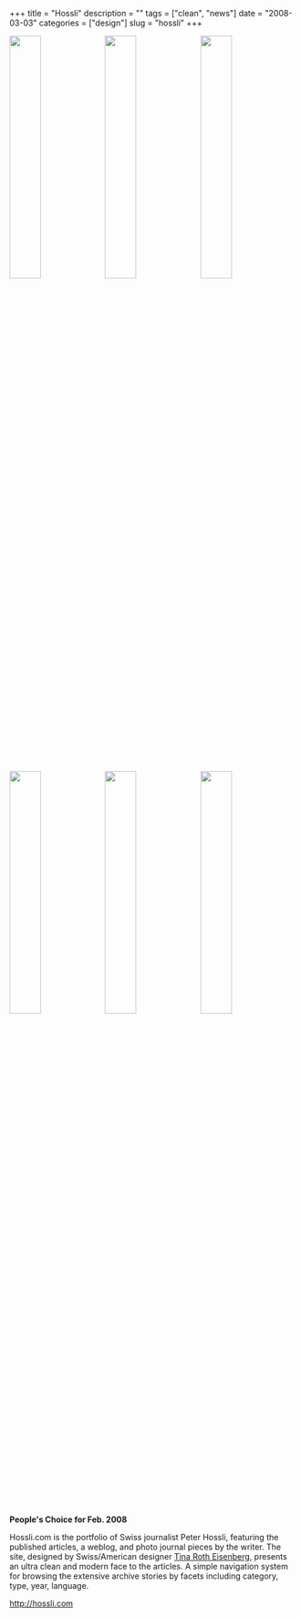 +++
title = "Hossli"
description = ""
tags = ["clean", "news"]
date = "2008-03-03"
categories = ["design"]
slug = "hossli"
+++


<div id="screens-thumbs" class="clearfix mt1-5">
<a href="/media/design/hossli-1.jpg" class="group" rel="group"><img src="/media/design/hossli-1.png" alt="" class="thumb" style="width: 33%; max-width: 33%;padding: 0 1px 1px 0" /></a><a href="/media/design/hossli-2.jpg" class="group" rel="group"><img src="/media/design/hossli-2.png" alt="" class="thumb" style="width: 33%; max-width: 33%;padding: 0 1px 1px 0" /></a><a href="/media/design/hossli-3.jpg" class="group" rel="group"><img src="/media/design/hossli-3.png" alt="" class="thumb" style="width: 33%; max-width: 33%;padding: 0 1px 1px 0" /></a><a href="/media/design/hossli-4.jpg" class="group" rel="group"><img src="/media/design/hossli-4.png" alt="" class="thumb" style="width: 33%; max-width: 33%;padding: 0 1px 1px 0" /></a><a href="/media/design/hossli-5.jpg" class="group" rel="group"><img src="/media/design/hossli-5.png" alt="" class="thumb" style="width: 33%; max-width: 33%;padding: 0 1px 1px 0" /></a><a href="/media/design/hossli-6.jpg" class="group" rel="group"><img src="/media/design/hossli-6.png" alt="" class="thumb" style="width: 33%; max-width: 33%;padding: 0 1px 1px 0" /></a>
</div>   
<p><strong>People's Choice for Feb. 2008</strong></p>
<p>Hossli.com is the portfolio of Swiss journalist Peter Hossli, featuring the published articles, a weblog, and photo journal pieces by the writer. The site, designed by Swiss/American designer <a href="http://swissmiss.typepad.com/">Tina Roth Eisenberg</a>, presents an ultra clean and modern face to the articles. A simple navigation system for browsing the extensive archive stories by facets including category, type, year, language.</p>
<p><a href="http://hossli.com/">http://hossli.com</a></p>  
